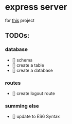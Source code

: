 # express server

for [this](https://github.com/AnnaGraphic/codeknacker) project

## TODOs:

### database

- [] schema
- [] create a table
- [] create a database

### routes

- [] create logout route

### summing else

- [] update to ES6 Syntax
